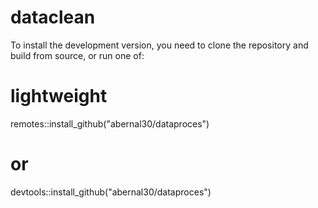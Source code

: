 # dataclean

To install the development version, you need to clone the repository and build from source, or run one of:

# lightweight
remotes::install_github("abernal30/dataproces")

# or
devtools::install_github("abernal30/dataproces")
